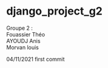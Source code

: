 # django_project_g2

Groupe 2 :<br/>Fouassier Théo<br/>AYOUDJ Anis<br/>Morvan louis

04/11/2021 first commit
